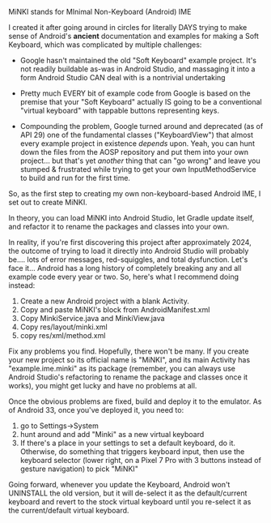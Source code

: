 MiNKI stands for MInimal Non-Keyboard (Android) IME

I created it after going around in circles for literally DAYS trying to make sense of Android's **ancient**
documentation and examples for making a Soft Keyboard, which was complicated by multiple challenges:

* Google hasn't maintained the old "Soft Keyboard" example project. It's not readily buildable as-was in Android Studio, 
   and massaging it into a form Android Studio CAN deal with is a nontrivial undertaking

* Pretty much EVERY bit of example code from Google is based on the premise  that your "Soft Keyboard" actually IS going to be
   a conventional "virtual keyboard" with tappable buttons representing keys.

* Compounding the problem, Google turned around and deprecated (as of API 29) one of the fundamental classes ("KeyboardView") that almost every
   example project in existence *depends* upon. Yeah, you can hunt down the files from the AOSP repository and put them into 
   your own project... but that's yet *another* thing that can "go wrong" and leave you stumped & frustrated
   while trying to get your own InputMethodService to build and run for the first time.

So, as the first step to creating my own non-keyboard-based Android IME, I set out to create MiNKI.

In theory, you can load MiNKI into Android Studio, let Gradle update itself, and refactor it to
rename the packages and classes into your own.

In reality, if you're first discovering this project after approximately 2024, the
outcome of trying to load it directly into Android Studio will probably be.... lots
of error messages, red-squiggles, and total dysfunction.  Let's face it... Android
has a long history of completely breaking any and all example code every year or two.
So, here's what I recommend doing instead:

1. Create a new Android project with a blank Activity.
2. Copy and paste MiNKI's <service> block from AndroidManifest.xml
3. Copy MinkiService.java and MinkiView.java
4. Copy res/layout/minki.xml
5. copy res/xml/method.xml

Fix any problems you find. Hopefully, there won't be many. 
If you create your new project so its official name is "MiNKI", and its
main Activity has "example.ime.minki" as its package (remember, you
can always use Android Studio's refactoring to rename the package and classes
once it works), you might get lucky and have no problems at all.

Once the obvious problems are fixed, build and deploy it to the emulator.
As of Android 33, once you've deployed it, you need to:
1. go to Settings->System
2. hunt around and add "Minki" as a new virtual keyboard
3. If there's a place in your settings to set a default keyboard, do it. Otherwise,
do something that triggers keyboard input, then use the keyboard selector
   (lower right, on a Pixel 7 Pro with 3 buttons instead of gesture navigation) to pick "MiNKI"

Going forward, whenever you update the Keyboard, Android won't UNINSTALL the old version, but it will de-select
it as the default/current keyboard and revert to the stock virtual keyboard until you re-select it as the current/default
virtual keyboard.